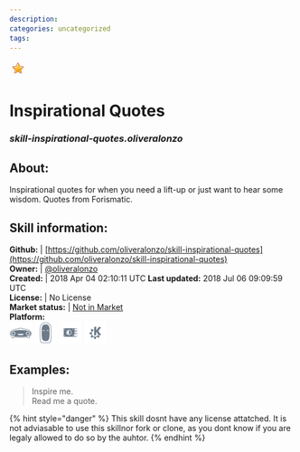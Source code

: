 ```yaml
--- 
description: 
categories: uncategorized   
tags:   
---
```


![](../.gitbook/assets/star.png)  
# Inspirational Quotes  
### _skill-inspirational-quotes.oliveralonzo_  
## About:  
Inspirational quotes for when you need a lift-up or just want to hear some wisdom. Quotes from Forismatic.

## Skill information:  
**Github:** | [https://github.com/oliveralonzo/skill-inspirational-quotes](https://github.com/oliveralonzo/skill-inspirational-quotes)  
**Owner:** | [@oliveralonzo](https://github.com/oliveralonzo)  
**Created:** | 2018 Apr 04 02:10:11 UTC  **Last updated:** 2018 Jul 06 09:09:59 UTC  
**License:** | No License  
**Market status:** | [Not in Market](https://market.mycroft.ai/skill/)  
**Platform:**  
 ![](../.gitbook/assets/mark-1-icon.png)  ![](../.gitbook/assets/mark-2-icon.png)  ![](../.gitbook/assets/picroft-icon.png)  ![](../.gitbook/assets/kde.png)   
## Examples:  
> Inspire me.  
> Read me a quote.  
  
{% hint style="danger" %}
This skill dosnt have any license attatched. It is not adviasable to use this skillnor fork or clone, as you dont know if you are legaly allowed to do so by the auhtor.
{% endhint %}
